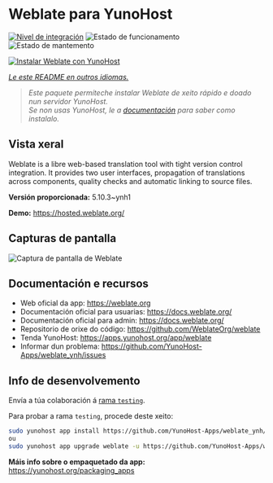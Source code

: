 <!--
NOTA: Este README foi creado automáticamente por <https://github.com/YunoHost/apps/tree/master/tools/readme_generator>
NON debe editarse manualmente.
-->

# Weblate para YunoHost

[![Nivel de integración](https://apps.yunohost.org/badge/integration/weblate)](https://ci-apps.yunohost.org/ci/apps/weblate/)
![Estado de funcionamento](https://apps.yunohost.org/badge/state/weblate)
![Estado de mantemento](https://apps.yunohost.org/badge/maintained/weblate)

[![Instalar Weblate con YunoHost](https://install-app.yunohost.org/install-with-yunohost.svg)](https://install-app.yunohost.org/?app=weblate)

*[Le este README en outros idiomas.](./ALL_README.md)*

> *Este paquete permíteche instalar Weblate de xeito rápido e doado nun servidor YunoHost.*  
> *Se non usas YunoHost, le a [documentación](https://yunohost.org/install) para saber como instalalo.*

## Vista xeral

Weblate is a libre web-based translation tool with tight version control integration. It provides two user interfaces, propagation of translations across components, quality checks and automatic linking to source files.

**Versión proporcionada:** 5.10.3~ynh1

**Demo:** <https://hosted.weblate.org/>

## Capturas de pantalla

![Captura de pantalla de Weblate](./doc/screenshots/BigScreenshot.png)

## Documentación e recursos

- Web oficial da app: <https://weblate.org>
- Documentación oficial para usuarias: <https://docs.weblate.org/>
- Documentación oficial para admin: <https://docs.weblate.org/>
- Repositorio de orixe do código: <https://github.com/WeblateOrg/weblate>
- Tenda YunoHost: <https://apps.yunohost.org/app/weblate>
- Informar dun problema: <https://github.com/YunoHost-Apps/weblate_ynh/issues>

## Info de desenvolvemento

Envía a túa colaboración á [rama `testing`](https://github.com/YunoHost-Apps/weblate_ynh/tree/testing).

Para probar a rama `testing`, procede deste xeito:

```bash
sudo yunohost app install https://github.com/YunoHost-Apps/weblate_ynh/tree/testing --debug
ou
sudo yunohost app upgrade weblate -u https://github.com/YunoHost-Apps/weblate_ynh/tree/testing --debug
```

**Máis info sobre o empaquetado da app:** <https://yunohost.org/packaging_apps>
